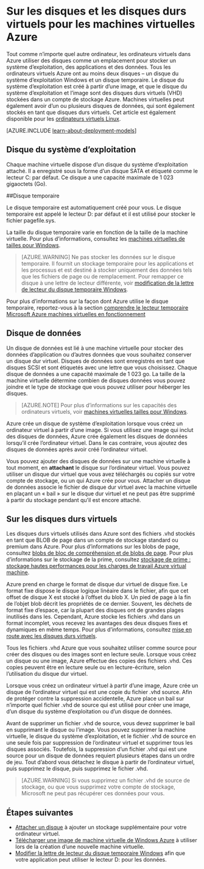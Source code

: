 <properties
    pageTitle="Sur les disques et les disques durs virtuels pour Windows VMs | Microsoft Azure"
    description="Découvrez les notions de base des disques et des machines virtuelles de disques durs virtuels pour Windows dans Azure."
    services="virtual-machines-windows"
    documentationCenter=""
    authors="cynthn"
    manager="timlt"
    editor="tysonn"
    tags="azure-resource-manager,azure-service-management"/>

<tags
    ms.service="virtual-machines-windows"
    ms.workload="infrastructure-services"
    ms.tgt_pltfrm="vm-windows"
    ms.devlang="na"
    ms.topic="article"
    ms.date="09/27/2016"
    ms.author="cynthn"/>

# <a name="about-disks-and-vhds-for-azure-virtual-machines"></a>Sur les disques et les disques durs virtuels pour les machines virtuelles Azure

Tout comme n’importe quel autre ordinateur, les ordinateurs virtuels dans Azure utiliser des disques comme un emplacement pour stocker un système d’exploitation, des applications et des données. Tous les ordinateurs virtuels Azure ont au moins deux disques – un disque du système d’exploitation Windows et un disque temporaire. Le disque du système d’exploitation est créé à partir d’une image, et que le disque du système d’exploitation et l’image sont des disques durs virtuels (VHD) stockées dans un compte de stockage Azure. Machines virtuelles peut également avoir d’un ou plusieurs disques de données, qui sont également stockés en tant que disques durs virtuels. Cet article est également disponible pour les [ordinateurs virtuels Linux](virtual-machines-linux-about-disks-vhds.md).

[AZURE.INCLUDE [learn-about-deployment-models](../../includes/learn-about-deployment-models-both-include.md)]



## <a name="operating-system-disk"></a>Disque du système d’exploitation

Chaque machine virtuelle dispose d’un disque du système d’exploitation attaché. Il a enregistré sous la forme d’un disque SATA et étiqueté comme le lecteur C: par défaut. Ce disque a une capacité maximale de 1 023 gigaoctets (Go). 

##<a name="temporary-disk"></a>Disque temporaire

Le disque temporaire est automatiquement créé pour vous. Le disque temporaire est appelé le lecteur D: par défaut et il est utilisé pour stocker le fichier pagefile.sys. 

La taille du disque temporaire varie en fonction de la taille de la machine virtuelle. Pour plus d’informations, consultez les [machines virtuelles de tailles pour Windows](virtual-machines-windows-sizes.md).

>[AZURE.WARNING] Ne pas stocker les données sur le disque temporaire. Il fournit un stockage temporaire pour les applications et les processus et est destiné à stocker uniquement des données tels que les fichiers de page ou de remplacement. Pour remapper ce disque à une lettre de lecteur différente, voir [modification de la lettre de lecteur du disque temporaire Windows](virtual-machines-windows-classic-change-drive-letter.md).

Pour plus d’informations sur la façon dont Azure utilise le disque temporaire, reportez-vous à la section [comprendre le lecteur temporaire Microsoft Azure machines virtuelles en fonctionnement](https://blogs.msdn.microsoft.com/mast/2013/12/06/understanding-the-temporary-drive-on-windows-azure-virtual-machines/)

## <a name="data-disk"></a>Disque de données

Un disque de données est lié à une machine virtuelle pour stocker des données d’application ou d’autres données que vous souhaitez conserver un disque dur virtuel. Disques de données sont enregistrés en tant que disques SCSI et sont étiquetés avec une lettre que vous choisissez.  Chaque disque de données a une capacité maximale de 1 023 go. La taille de la machine virtuelle détermine combien de disques données vous pouvez joindre et le type de stockage que vous pouvez utiliser pour héberger les disques.

>[AZURE.NOTE] Pour plus d’informations sur les capacités des ordinateurs virtuels, voir [machines virtuelles tailles pour Windows](virtual-machines-windows-sizes.md).

Azure crée un disque de système d’exploitation lorsque vous créez un ordinateur virtuel à partir d’une image. Si vous utilisez une image qui inclut des disques de données, Azure crée également les disques de données lorsqu’il crée l’ordinateur virtuel. Dans le cas contraire, vous ajoutez des disques de données après avoir créé l’ordinateur virtuel.

Vous pouvez ajouter des disques de données sur une machine virtuelle à tout moment, en **attachant** le disque sur l’ordinateur virtuel. Vous pouvez utiliser un disque dur virtuel que vous avez téléchargés ou copiés sur votre compte de stockage, ou un qui Azure crée pour vous. Attacher un disque de données associe le fichier de disque dur virtuel avec la machine virtuelle en plaçant un « bail » sur le disque dur virtuel et ne peut pas être supprimé à partir du stockage pendant qu’il est encore attaché.

## <a name="about-vhds"></a>Sur les disques durs virtuels

Les disques durs virtuels utilisés dans Azure sont des fichiers .vhd stockés en tant que BLOB de page dans un compte de stockage standard ou premium dans Azure. Pour plus d’informations sur les blobs de page, consultez [blobs de bloc de compréhension et de blobs de page](https://msdn.microsoft.com/library/ee691964.aspx). Pour plus d’informations sur le stockage de la prime, consultez [stockage de prime : stockage hautes performances pour les charges de travail Azure virtual machine](../storage/storage-premium-storage.md).

Azure prend en charge le format de disque dur virtuel de disque fixe. Le format fixe dispose le disque logique linéaire dans le fichier, afin que cet offset de disque X est stocké à l’offset du blob X. Un pied de page à la fin de l’objet blob décrit les propriétés de ce dernier. Souvent, les déchets de format fixe d’espace, car la plupart des disques ont de grandes plages inutilisés dans les. Cependant, Azure stocke les fichiers .vhd dans un format incomplet, vous recevez les avantages des deux disques fixes et dynamiques en même temps. Pour plus d’informations, consultez [mise en route avec les disques durs virtuels](https://technet.microsoft.com/library/dd979539.aspx).

Tous les fichiers .vhd Azure que vous souhaitez utiliser comme source pour créer des disques ou des images sont en lecture seule. Lorsque vous créez un disque ou une image, Azure effectue des copies des fichiers .vhd. Ces copies peuvent être en lecture seule ou en lecture-écriture, selon l’utilisation du disque dur virtuel.

Lorsque vous créez un ordinateur virtuel à partir d’une image, Azure crée un disque de l’ordinateur virtuel qui est une copie du fichier .vhd source. Afin de protéger contre la suppression accidentelle, Azure place un bail sur n’importe quel fichier .vhd de source qui est utilisé pour créer une image, d’un disque du système d’exploitation ou d’un disque de données.

Avant de supprimer un fichier .vhd de source, vous devez supprimer le bail en supprimant le disque ou l’image. Vous pouvez supprimer la machine virtuelle, le disque du système d’exploitation, et le fichier .vhd de source en une seule fois par suppression de l’ordinateur virtuel et supprimer tous les disques associés. Toutefois, la suppression d’un fichier .vhd qui est une source pour un disque de données requiert plusieurs étapes dans un ordre de jeu. Tout d’abord vous détachez le disque à partir de l’ordinateur virtuel, puis supprimez le disque, puis supprimez le fichier .vhd.

>[AZURE.WARNING] Si vous supprimez un fichier .vhd de source de stockage, ou que vous supprimez votre compte de stockage, Microsoft ne peut pas récupérer ces données pour vous.



## <a name="next-steps"></a>Étapes suivantes
-  [Attacher un disque](virtual-machines-windows-attach-disk-portal.md) à ajouter un stockage supplémentaire pour votre ordinateur virtuel.
-  [Télécharger une image de machine virtuelle de Windows Azure](virtual-machines-windows-upload-image.md) à utiliser lors de la création d’une nouvelle machine virtuelle.
-  [Modifier la lettre de lecteur du disque temporaire Windows](virtual-machines-windows-classic-change-drive-letter.md) afin que votre application peut utiliser le lecteur D: pour les données.
